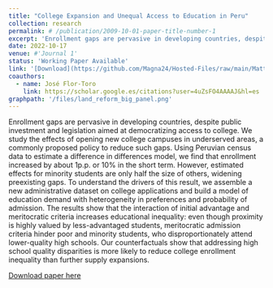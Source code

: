 ```yaml
---
title: "College Expansion and Unequal Access to Education in Peru"
collection: research
permalink: # /publication/2009-10-01-paper-title-number-1
excerpt: 'Enrollment gaps are pervasive in developing countries, despite public investment and legislation aimed at democratizing access to college. We study the effects of opening new college campuses in underserved areas, a commonly proposed policy to reduce such gaps. Using Peruvian census data to estimate a difference in differences model, we find that enrollment increased by about 1p.p. or 10% in the short term. However, estimated effects for minority students are only half the size of others, widening preexisting gaps. To understand the drivers of this result, we assemble a new administrative dataset on college applications and build a model of education demand with heterogeneity in preferences and probability of admission. The results show that the interaction of initial advantage and meritocratic criteria increases educational inequality: even though proximity is highly valued by less-advantaged students, meritocratic admission criteria hinder poor and minority students, who disproportionately attend lower-quality high schools. Our counterfactuals show that addressing high school quality disparities is more likely to reduce college enrollment inequality than further supply expansions.'
date: 2022-10-17
venue: #'Journal 1'
status: 'Working Paper Available'
link: '[Download](https://github.com/Magna24/Hosted-Files/raw/main/Matteo_Magnaricotte_JMP.pdf)'
coauthors:
  - name: José Flor-Toro
    link: https://scholar.google.es/citations?user=4uZsFO4AAAAJ&hl=es
graphpath: '/files/land_reform_big_panel.png'
---
```

Enrollment gaps are pervasive in developing countries, despite public investment and legislation aimed at democratizing access to college. We study the effects of opening new college campuses in underserved areas, a commonly proposed policy to reduce such gaps. Using Peruvian census data to estimate a difference in differences model, we find that enrollment increased by about 1p.p. or 10% in the short term. However, estimated effects for minority students are only half the size of others, widening preexisting gaps.
To understand the drivers of this result, we assemble a new administrative dataset on college applications and build a model of education demand with heterogeneity in preferences and probability of admission. The results show that the interaction of initial advantage and meritocratic criteria increases educational inequality: even though proximity is highly valued by less-advantaged students, meritocratic admission criteria hinder poor and minority students, who disproportionately attend lower-quality high schools. Our counterfactuals show that addressing high school quality disparities is more likely to reduce college enrollment inequality than further supply expansions.

[Download paper here](https://github.com/Magna24/Hosted-Files/raw/main/Matteo_Magnaricotte_JMP.pdf)

